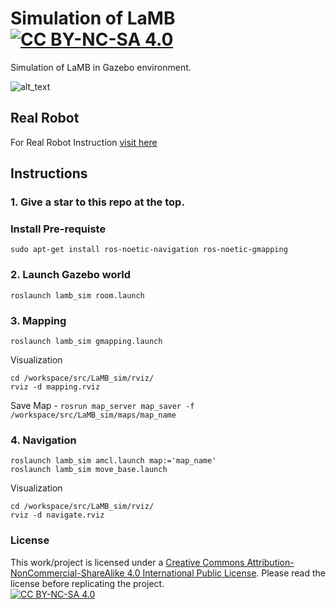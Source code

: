 # Simulation of LaMB <br> [![CC BY-NC-SA 4.0][cc-by-nc-sa-shield]][cc-by-nc-sa]

[//]: # (Image Reference)

[image1]: ./images/lamb_gazebo.png

Simulation of LaMB in Gazebo environment.


![alt_text][image1]

## Real Robot 
For Real Robot Instruction [visit here](https://github.com/arya24x7/AMAR.git)

## Instructions

### 1. Give a star to this repo at the top.

### Install Pre-requiste
```
sudo apt-get install ros-noetic-navigation ros-noetic-gmapping

```

### 2. Launch Gazebo world
`roslaunch lamb_sim room.launch`

### 3. Mapping
`roslaunch lamb_sim gmapping.launch`

 Visualization
```
cd /workspace/src/LaMB_sim/rviz/
rviz -d mapping.rviz
```
Save Map - `rosrun map_server map_saver -f /workspace/src/LaMB_sim/maps/map_name`

### 4. Navigation
```
roslaunch lamb_sim amcl.launch map:='map_name'
roslaunch lamb_sim move_base.launch 
```
 Visualization
```
cd /workspace/src/LaMB_sim/rviz/
rviz -d navigate.rviz
```

### License

[cc-by-nc-sa]: http://creativecommons.org/licenses/by-nc-sa/4.0/
[cc-by-nc-sa-image]: https://licensebuttons.net/l/by-nc-sa/4.0/88x31.png
[cc-by-nc-sa-shield]: https://img.shields.io/badge/License-CC%20BY--NC--SA%204.0-lightgrey.svg
This work/project is licensed under a [Creative Commons Attribution-NonCommercial-ShareAlike 4.0 International Public License][cc-by-nc-sa]. Please read the license before replicating the project.<br>
[![CC BY-NC-SA 4.0][cc-by-nc-sa-image]][cc-by-nc-sa]

